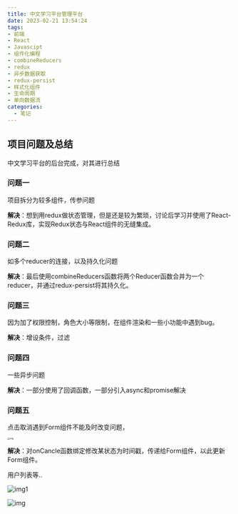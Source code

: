 ```yaml
---
title: 中文学习平台管理平台
date: 2023-02-21 13:54:24
tags:
- 前端
- React
- Javascipt
- 组件化编程
- combineReducers
- redux
- 异步数据获取
- redux-persist
- 样式化组件
- 生命周期
- 单向数据流
categories:
  - 笔记
---
```


## 项目问题及总结

中文学习平台的后台完成，对其进行总结

<!-- more -->

### 问题一

项目拆分为较多组件，传参问题

**解决**：想到用redux做状态管理，但是还是较为繁琐，讨论后学习并使用了React-Redux库，实现Redux状态与React组件的无缝集成。

### 问题二

如多个reducer的连接，以及持久化问题

**解决**：最后使用combineReducers函数将两个Reducer函数合并为一个reducer，并通过redux-persist将其持久化。

### 问题三

因为加了权限控制，角色大小等限制，在组件渲染和一些小功能中遇到bug。

**解决**：增设条件，过滤

### 问题四

一些异步问题

**解决**：一部分使用了回调函数，一部分引入async和promise解决

### 问题五

点击取消遇到Form组件不能及时改变问题，

 <img src="/image/img-中文平台3.jpg" alt="img" style="zoom:33%;" />

**解决**：对onCancle函数绑定修改某状态为时间戳，传递给Form组件，以此更新Form组件。

用户列表等..

![img1](/image/img-中文平台1.jpg)  

![img](/image/img-中文平台2.jpg) 
